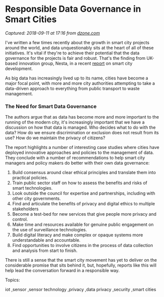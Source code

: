 # Responsible Data Governance in Smart Cities

_Captured: 2018-09-11 at 17:16 from [dzone.com](https://dzone.com/articles/responsible-data-governance-in-smart-cities?edition=391216&utm_source=Zone%20Newsletter&utm_medium=email&utm_campaign=iot%202018-09-11)_

I've written a few times recently about the growth in smart city projects around the world, and data unquestionably sits at the heart of all of these initiatives. It's vital if they're to achieve their potential that the data governance for the projects is fair and robust. That's the finding from UK-based innovation group, Nesta, in a recent [report](https://media.nesta.org.uk/documents/DECODE-2018_report-smart-cities.pdf) on smart city development.

As big data has increasingly lived up to its name, cities have become a major focal point, with more and more city authorities attempting to take a data-driven approach to everything from public transport to waste management.

### The Need for Smart Data Governance

The authors argue that as data has become more and more important to the running of the modern city, it's increasingly important that we have a discussion on how that data is managed. Who decides what to do with the data? How do we ensure discrimination or exclusion does not result from its use? How do we maintain the privacy of citizens?

The report highlights a number of interesting case studies where cities have deployed innovative approaches and policies to the management of data. They conclude with a number of recommendations to help smart city managers and policy makers do better with their own data governance:

  1. Build consensus around clear ethical principles and translate them into practical policies.
  2. Train public sector staff on how to assess the benefits and risks of smart technologies.
  3. Look outside the council for expertise and partnerships, including with other city governments.
  4. Find and articulate the benefits of privacy and digital ethics to multiple stakeholders
  5. Become a test-bed for new services that give people more privacy and control.
  6. Make time and resources available for genuine public engagement on the use of surveillance technologies.
  7. Build digital literacy and make complex or opaque systems more understandable and accountable.
  8. Find opportunities to involve citizens in the process of data collection and analysis from start to finish.

There is still a sense that the smart city movement has yet to deliver on the considerable promise that sits behind it, but, hopefully, reports like this will help lead the conversation forward in a responsible way.

Topics:

iot ,sensor ,sensor technology ,privacy ,data privacy ,security ,smart cities
